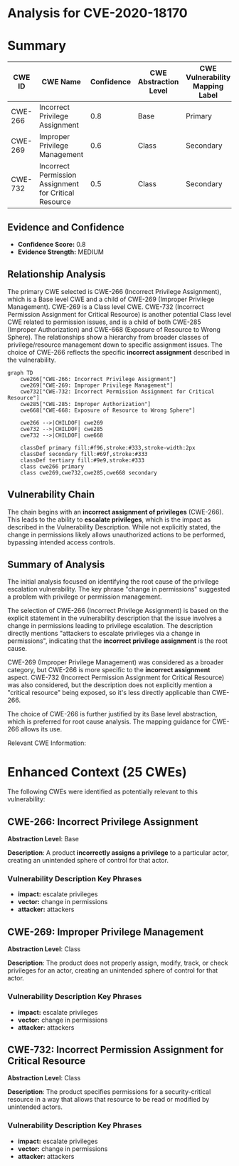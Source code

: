 # Analysis for CVE-2020-18170

# Summary
| CWE ID | CWE Name | Confidence | CWE Abstraction Level | CWE Vulnerability Mapping Label | CWE-Vulnerability Mapping Notes |
|---|---|---|---|---|---|
| CWE-266 | Incorrect Privilege Assignment | 0.8 | Base | Primary | Allowed |
| CWE-269 | Improper Privilege Management | 0.6 | Class | Secondary | Discouraged |
| CWE-732 | Incorrect Permission Assignment for Critical Resource | 0.5 | Class | Secondary | Allowed-with-Review |

## Evidence and Confidence

*   **Confidence Score:** 0.8
*   **Evidence Strength:** MEDIUM

## Relationship Analysis
The primary CWE selected is CWE-266 (Incorrect Privilege Assignment), which is a Base level CWE and a child of CWE-269 (Improper Privilege Management). CWE-269 is a Class level CWE. CWE-732 (Incorrect Permission Assignment for Critical Resource) is another potential Class level CWE related to permission issues, and is a child of both CWE-285 (Improper Authorization) and CWE-668 (Exposure of Resource to Wrong Sphere). The relationships show a hierarchy from broader classes of privilege/resource management down to specific assignment issues. The choice of CWE-266 reflects the specific **incorrect assignment** described in the vulnerability.

```mermaid
graph TD
    cwe266["CWE-266: Incorrect Privilege Assignment"]
    cwe269["CWE-269: Improper Privilege Management"]
    cwe732["CWE-732: Incorrect Permission Assignment for Critical Resource"]
    cwe285["CWE-285: Improper Authorization"]
    cwe668["CWE-668: Exposure of Resource to Wrong Sphere"]

    cwe266 -->|CHILDOF| cwe269
    cwe732 -->|CHILDOF| cwe285
    cwe732 -->|CHILDOF| cwe668
    
    classDef primary fill:#f96,stroke:#333,stroke-width:2px
    classDef secondary fill:#69f,stroke:#333
    classDef tertiary fill:#9e9,stroke:#333
    class cwe266 primary
    class cwe269,cwe732,cwe285,cwe668 secondary
```

## Vulnerability Chain
The chain begins with an **incorrect assignment of privileges** (CWE-266). This leads to the ability to **escalate privileges**, which is the impact as described in the Vulnerability Description. While not explicitly stated, the change in permissions likely allows unauthorized actions to be performed, bypassing intended access controls.

## Summary of Analysis
The initial analysis focused on identifying the root cause of the privilege escalation vulnerability. The key phrase "change in permissions" suggested a problem with privilege or permission management.

The selection of CWE-266 (Incorrect Privilege Assignment) is based on the explicit statement in the vulnerability description that the issue involves a change in permissions leading to privilege escalation. The description directly mentions "attackers to escalate privileges via a change in permissions", indicating that the **incorrect privilege assignment** is the root cause.

CWE-269 (Improper Privilege Management) was considered as a broader category, but CWE-266 is more specific to the **incorrect assignment** aspect. CWE-732 (Incorrect Permission Assignment for Critical Resource) was also considered, but the description does not explicitly mention a "critical resource" being exposed, so it's less directly applicable than CWE-266.

The choice of CWE-266 is further justified by its Base level abstraction, which is preferred for root cause analysis. The mapping guidance for CWE-266 allows its use.

Relevant CWE Information:

# Enhanced Context (25 CWEs)
The following CWEs were identified as potentially relevant to this vulnerability:

## CWE-266: Incorrect Privilege Assignment
**Abstraction Level**: Base

**Description**:
A product **incorrectly assigns a privilege** to a particular actor, creating an unintended sphere of control for that actor.

### Vulnerability Description Key Phrases
- **impact:** escalate privileges
- **vector:** change in permissions
- **attacker:** attackers

## CWE-269: Improper Privilege Management
**Abstraction Level**: Class

**Description**:
The product does not properly assign, modify, track, or check privileges for an actor, creating an unintended sphere of control for that actor.

### Vulnerability Description Key Phrases
- **impact:** escalate privileges
- **vector:** change in permissions
- **attacker:** attackers

## CWE-732: Incorrect Permission Assignment for Critical Resource
**Abstraction Level**: Class

**Description**:
The product specifies permissions for a security-critical resource in a way that allows that resource to be read or modified by unintended actors.

### Vulnerability Description Key Phrases
- **impact:** escalate privileges
- **vector:** change in permissions
- **attacker:** attackers